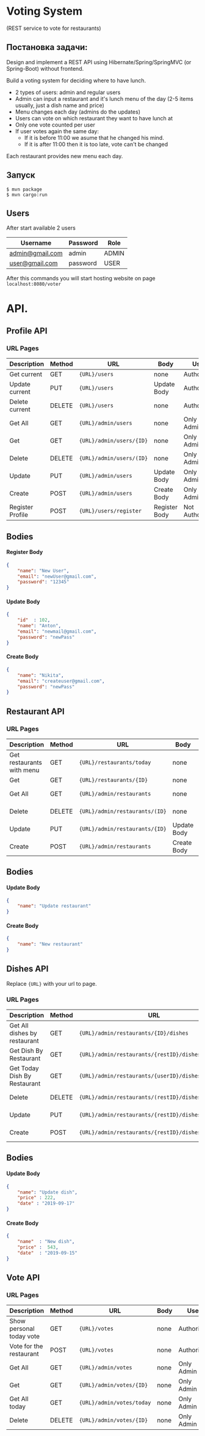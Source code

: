 # Voting System 
(REST service to vote for restaurants)

<h2>Постановка задачи:</h2>

Design and implement a REST API using Hibernate/Spring/SpringMVC (or Spring-Boot) without frontend.

Build a voting system for deciding where to have lunch.

* 2 types of users: admin and regular users
* Admin can input a restaurant and it's lunch menu of the day (2-5 items usually, just a dish name and price)
* Menu changes each day (admins do the updates)
* Users can vote on which restaurant they want to have lunch at
* Only one vote counted per user
* If user votes again the same day:
    - If it is before 11:00 we asume that he changed his mind.
    - If it is after 11:00 then it is too late, vote can't be changed
    
Each restaurant provides new menu each day.

## Запуск
```
$ mvn package
$ mvn cargo:run
```

## Users
After start available 2 users

Username | Password | Role
-------- | -------- | ----
admin@gmail.com | admin | ADMIN
user@gmail.com | password | USER

After this commands you will start hosting website on page `localhost:8080/voter`

# API.

## Profile API

### URL Pages 

Description | Method | URL | Body | User
----------- | ------ | --- | ---- | ----
Get current | GET | `{URL}/users` | none | Authorized
Update current | PUT | `{URL}/users` | Update Body | Authorized
Delete current | DELETE | `{URL}/users` | none | Authorized
Get All |GET |`{URL}/admin/users` | none |Only Admin
Get  | GET | `{URL}/admin/users/{ID}` | none | Only Admin
Delete  | DELETE | `{URL}/admin/users/(ID}` | none | Only Admin
Update | PUT | `{URL}/admin/users` |Update Body| Only Admin
Create | POST | `{URL}/admin/users` | Create Body | Only Admin
Register Profile | POST | `{URL}/users/register` | Register Body | Not Authorized

## Bodies
#### Register Body
```json
{
    "name": "New User",
    "email": "newUser@gmail.com",
    "password": "12345"
}
```

#### Update Body
```json
{
    "id"  : 102,
    "name": "Anton",
    "email": "newmail@gmail.com",
    "password": "newPass"
}
```

#### Create Body
```json
{
    "name": "Nikita",
    "email": "createuser@gmail.com",
    "password": "newPass"
}
```

## Restaurant API

### URL Pages 

Description | Method | URL | Body | User
----------- | ------ | --- | ---- | ----
Get restaurants with menu | GET | `{URL}/restaurants/today` | none | Authorized
Get | GET | `{URL}/restaurants/{ID}` | none | Authorized
Get All |GET |`{URL}/admin/restaurants` | none |Only Admin
Delete  | DELETE | `{URL}/admin/restaurants/(ID}` | none | Only Admin
Update | PUT | `{URL}/admin/restaurants/{ID}` | Update Body |Only Admin
Create | POST | `{URL}/admin/restaurants` | Create Body | Only Admin

## Bodies
#### Update Body
```json
{
    "name": "Update restaurant"
}
```

#### Create Body
```json
{
    "name": "New restaurant"
}
```

## Dishes API
Replace `{URL}` with your url to page.

### URL Pages 

Description | Method | URL | Body | User
----------- | ------ | --- | ---- | ----
Get All dishes by restaurant | GET | `{URL}/admin/restaurants/{ID}/dishes` | none | Only Admin
Get Dish By Restaurant| GET | `{URL}/admin/restaurants/{restID}/dishes/{dishID}` | none | Only Admin
Get Today Dish By Restaurant  |GET |`{URL}/admin/restaurants/{userID}/dishes/today` | none |Only Admin
Delete  | DELETE | `{URL}/admin/restaurants/(restID}/dishes/{dishID}` | none | Only Admin
Update | PUT | `{URL}/admin/restaurants/{restID}/dishes/{dishID}` | Update Body |Only Admin
Create | POST | `{URL}/admin/restaurants/{restID}/dishes` | Create Body | Only Admin

## Bodies
#### Update Body
```json
{
    "name": "Update dish",
    "price" : 222,
    "date" : "2019-09-17"
}
```

#### Create Body
```json
{
    "name"  : "New dish",
    "price" :  543,
    "date"  : "2019-09-15"
}
```

## Vote API


### URL Pages 

Description | Method | URL | Body | User
----------- | ------ | --- | ---- | ----
Show personal today vote | GET | `{URL}/votes` | none | Authorized
Vote for the restaurant| POST | `{URL}/votes` | none | Authorized
Get All  |GET |`{URL}/admin/votes` | none |Only Admin
Get  | GET | `{URL}/admin/votes/{ID}` | none | Only Admin
Get All today | GET | `{URL}/admin/votes/today` | none |Only Admin
Delete | DELETE | `{URL}/admin/votes/{ID}` | none | Only Admin
